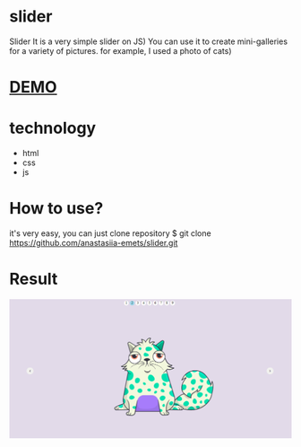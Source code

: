 # slider
Slider
It is a very simple slider on JS) You can use it to create mini-galleries for a variety of pictures. for example, I used a photo of cats)
# [DEMO](https://anastasiia-emets.github.io/slider/)
# technology
- html
- css
- js
# How to use?
it's very easy, you can just сlone repository 
$ git clone https://github.com/anastasiia-emets/slider.git
# Result
![alt text](https://github.com/anastasiia-emets/slider/blob/master/Untitled-1.png "Cat")

